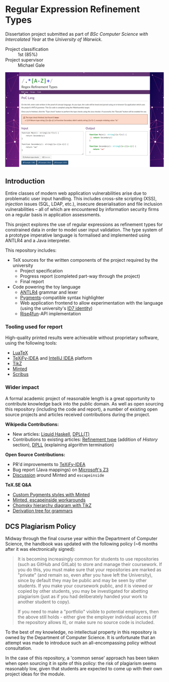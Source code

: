 # Regular Expression Refinement Types

Dissertation project submitted as part of _BSc Computer Science with Intercalated Year_ at the _University of Warwick_.

<dl>
  <dt>Project classification</dt><dd>1st (85%)</dd>
  <dt>Project supervisor</dt><dd>Michael Gale</dd>
</dl>

![README screenshot of web interface](readme_image.png)

## Introduction

Entire classes of modern web application vulnerabilities arise due to problematic user input handling. This includes cross-site scripting (XSS), _injection_ issues (SQL, LDAP, etc.), insecure deserialisation and file inclusion vulnerabilities – all of which are encountered by information security firms on a regular basis in application assessments.

This project explores the use of regular expressions as refinement types for constrained data in order to model user input validation. The type system of a prototype imperative language is formalised and implemented using ANTLR4 and a Java interpreter.

This repository includes:

* TeX sources for the written components of the project required by the university
  * Project specification
  * Progress report (completed part-way through the project)
  * Final report
* Code powering the toy language
  * [ANTLR4](https://www.antlr.org/) grammar and lexer
  * [Pygments](http://pygments.org/)-compatible syntax highlighter
  * Web application frontend to allow experimentation with the language (using the university's [ID7 identity](https://id7.warwick.ac.uk/))
  * [Rise4fun](https://rise4fun.com/)-API implementation
  
### Tooling used for report

High-quality printed results were achievable without proprietary software, using the following tools:

* [LuaTeX](http://www.luatex.org/)
* [TeXiFy-IDEA](https://github.com/Hannah-Sten/TeXiFy-IDEA) and [IntelliJ IDEA](https://www.jetbrains.com/idea/) platform
* [TikZ](https://ctan.org/pkg/pgf)
* [Minted](https://ctan.org/pkg/minted)
* [Scribus](https://www.scribus.net/)

### Wider impact

A formal academic project of reasonable length is a great opportunity to contribute knowledge back into the public domain. As well as open sourcing this repository (including the code and report), a number of existing open source projects and articles received contributions during the project.

**Wikipedia Contributions:**

* New articles: [Liquid Haskell](https://en.wikipedia.org/wiki/Liquid_Haskell), [DPLL(T)](https://en.wikipedia.org/wiki/DPLL(T))
* Contributions to existing articles: [Refinement type](https://en.wikipedia.org/wiki/Refinement_type) (addition of _History_ section), [DPLL](https://en.wikipedia.org/wiki/DPLL_algorithm#The_algorithm) (explaining algorithm termination)

**Open Source Contributions:**

* PR'd improvements to [TeXiFy-IDEA](https://github.com/Hannah-Sten/TeXiFy-IDEA/pulls?utf8=%E2%9C%93&q=is%3Apr+author%3Alol768)
* Bug report (Java mappings) on [Microsoft's Z3](https://github.com/Z3Prover/z3/issues/1944)
* [Discussion](https://github.com/gpoore/minted/issues/230) around Minted and `escapeinside`

**TeX.SE Q&A**

* [Custom Pygments styles with Minted](https://tex.stackexchange.com/questions/482623/custom-pygments-styles-in-minted-not-taking-effect)
* [Minted, escapeinside workarounds](https://tex.stackexchange.com/questions/483681/hide-minted-output-completely-without-taking-up-space)
* [Chomsky hierarchy diagram with TikZ](https://tex.stackexchange.com/questions/484541/nested-ellipses-in-tikzpicture-chomsky-hierarchy)
* [Derivation tree for grammars](https://tex.stackexchange.com/questions/484679/derivation-tree-not-rendering)

DCS Plagiarism Policy
---------------------

Midway through the final course year within the Department of Computer Science, the handbook was updated with the following policy (~6 months after it was electronically signed):

> It is becoming increasingly common for students to use repositories (such as GitHub and GitLab) to store and manage their coursework. If you do this, you must make sure that your repositories are marked as "private" (and remain so, even after you have left the University), since by default they may be public and may be seen by other students. If you make your coursework public, and it is viewed or copied by other students, you may be investigated for abetting plagiarism (just as if you had deliberately handed your work to another student to copy).
> 
> If you need to make a "portfolio" visible to potential employers, then the above still holds - either give the employer individual access (if the repository allows it), or make sure no source code is included.

To the best of my knowledge, no intellectual property in this repository is owned by the Department of Computer Science. It is unfortunate that an attempt was made to introduce such an all-encompassing policy without consultation.

In the case of this repository, a 'common sense' approach has been taken when open sourcing it in spite of this policy: the risk of plagiarism seems reasonably low, given that students are expected to come up with their own project ideas for the module. 
